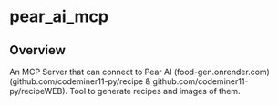 # pear_ai_mcp
## Overview
An MCP Server that can connect to Pear AI (food-gen.onrender.com) (github.com/codeminer11-py/recipe & github.com/codeminer11-py/recipeWEB). Tool to generate recipes and images of them.
